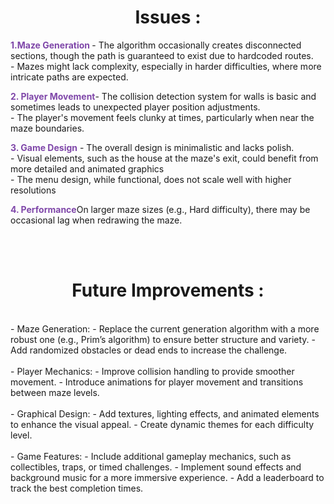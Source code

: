
<h1 align="center">Issues :</h1>  
<p> <span style="font-weight:bold; color :rgb(127, 71, 169); "> 1.Maze Generation </span> - The algorithm occasionally creates disconnected sections, though the path is guaranteed to exist due to hardcoded routes. <br>- Mazes might lack complexity, especially in harder difficulties, where more intricate paths are expected.</p>
<p> <span style="font-weight:bold; color :rgb(127, 71, 169); ">
2.  Player Movement</span>- The collision detection system for walls is basic and sometimes leads to unexpected player position adjustments. <br>- The player's movement feels clunky at times, particularly when near the maze boundaries. </p>
<p><span style="font-weight:bold; color :rgb(127, 71, 169); ">
3. Game Design</span> - The overall design is minimalistic and lacks polish. <br> - Visual elements, such as the house at the maze's exit, could benefit from more detailed and animated graphics<br> - The menu design, while functional, does not scale well with higher resolutions
</p>
<p><span style="font-weight:bold; color :rgb(127, 71, 169); ">
4.  Performance</span>On larger maze sizes (e.g., Hard difficulty), there may be occasional lag when redrawing the maze.
</p>
<br>
<br>
<h1 align="center">Future Improvements :</h1>  
<br>
  - Maze Generation: - Replace the current generation algorithm with a more robust one (e.g., Prim’s algorithm) to ensure better structure and variety. - Add randomized obstacles or dead ends to increase the challenge. 
  <br> <br>
  - Player Mechanics: - Improve collision handling to provide smoother movement. - Introduce animations for player movement and transitions between maze levels.
  <br><br>
  - Graphical Design: - Add textures, lighting effects, and animated elements to enhance the visual appeal. - Create dynamic themes for each difficulty level.
<br><br>
  - Game Features: - Include additional gameplay mechanics, such as collectibles, traps, or timed challenges. - Implement sound effects and background music for a more immersive experience. - Add a leaderboard to track the best completion times.
